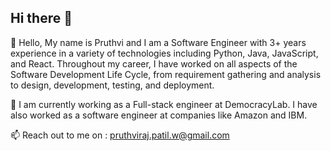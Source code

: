 ## Hi there 👋
🔭 Hello, My name is Pruthvi and I am a Software Engineer with 3+ years experience in a variety of technologies including Python, Java, JavaScript, and React. Throughout my career, I have worked on all aspects of the Software Development Life Cycle, from requirement gathering and analysis to design, development, testing, and deployment.

:briefcase: I am currently working as a Full-stack engineer at DemocracyLab. I have also worked as a software engineer at companies like Amazon and IBM.

📫 Reach out to me on : pruthviraj.patil.w@gmail.com 
<!--
**pruthviraj97/pruthviraj97** is a ✨ _special_ ✨ repository because its `README.md` (this file) appears on your GitHub profile.

Here are some ideas to get you started:

- 🔭 I’m currently working on ...
- 🌱 I’m currently learning ...
- 👯 I’m looking to collaborate on ...
- 🤔 I’m looking for help with ...
- 💬 Ask me about ...
- 📫 How to reach me: ...
- 😄 Pronouns: ...
- ⚡ Fun fact: ...
-->
